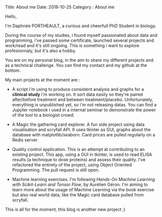 Title: About me
Date: 2018-10-25
Category : About me

Hello,

I'm Daphnée PORTHEAULT, a curious and cheerfull PhD Student in biology. 

During the course of my studies, i found myself passionated about data and programming, i've
passed some certificate, launched several projects and work/read and it's still ongoing. This 
is something i want to explore profesionnaly, but it's also a hobby.

You are on my personal blog, in the aim to share my different projects and as a
technical challenge. You can find my contact and my github at the bottom.

My main projects at the moment are :

* A script i'm using to produce consistent analysis and graphs for a **clinical study**
i'm working on. It sort data easily so they're paired after/before treatment and 
between treatment/placebo. Unfortunately, everything is unpublished yet, so i'm 
not releasing datas. You can find a Jupyter notebook i used in a internal seminar to 
demonstrate the power of the tool to a biologist crowd.

* A Magic the gathering card explorer. A fun side project using data visualisation 
and scryfall API. It uses tkinter as GUI, graphs about the database with 
matplotlib/seaborn. Card prices are pulled regularly on a Redis server. 

* Quality control application. This is an attempt at contributing to an existing
project. This app, using a GUI in tkinter, is used to read ELISA results (a 
technique to dose proteins) and assess their quality. I've refactored the 
entirety of the project, using Object Oriented Programming. The pull request is 
still open. 

* Machine learning exercises. I'm following *Hands-On Machine Learning with 
Scikit-Learn and Tensor Flow*, by Aurélien Géron. I'm aiming to learn more 
about the usage of Machine Learning via the book exercise but also real world
data, like the Magic card database pulled from scryfall.

This is all for the moment, this blog is another new project ;)

